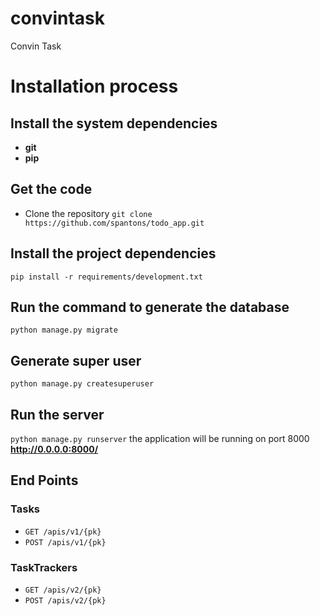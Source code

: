 # convintask
Convin Task

# Installation process 

## Install the system dependencies
* **git** 
* **pip**

## Get the code
* Clone the repository
`git clone https://github.com/spantons/todo_app.git`

## Install the project dependencies

`pip install -r requirements/development.txt`

## Run the command to generate the database
`python manage.py migrate`

## Generate super user
`python manage.py createsuperuser`

## Run the server
`python manage.py runserver` the application will be running on port 8000 **http://0.0.0.0:8000/**

## End Points

### Tasks
* `GET /apis/v1/{pk}`
* `POST /apis/v1/{pk}`

### TaskTrackers
* `GET /apis/v2/{pk}`
* `POST /apis/v2/{pk}`
